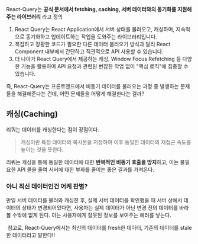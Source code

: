 React-Query는 **공식 문서에서 fetching, caching, 서버 데이터와의 동기화를 지원해주는 라이브러리** 라고 정의

1. React Query는 React Application에서 서버 상태를 불러오고, 캐싱하며, 지속적으로 동기화하고 업데이트하는 작업을 도와주는 라이브러리입니다.
2. 복잡하고 장황한 코드가 필요한 다른 데이터 불러오기 방식과 달리 React Component 내부에서 간단하고 직관적으로 API 사용할 수 있습니다.
3. 더 나아가 React Query에서 제공하는 캐싱, Window Focus Refetching 등 다양한 기능을 활용하여 API 요청과 관련된 번잡한 작업 없이 "핵심 로직"에 집중할 수 있습니다.

즉, React-Query는 프론트엔드에서 비동기 데이터를 불러오는 과정 중 발생하는 문제들을 해결해준다는 건데, 어떤 문제들을 어떻게 해결한다는 걸까?

## 캐싱(Caching)
리쿼는 데이터를 캐싱한다는 점이 장점이다.
> 캐싱이란 특정 데이터의 복사본을 저장하여 이후 동일한 데이터의 재접근 속도를 높이는 것을 뜻한다.

리쿼는 캐싱을 통해 동일한 데이터에 대한 **반복적인 비동기 호출을 방지**하고, 이는 불필요한 API 콜을 줄여 서버에 대한 부화를 줄이는 좋은 결과를 가져온다.

### 아니 최신 데이터인건 어케 판별?
만일 서버 데이터를 불러와 캐싱한 후, 실제 서버 데이터를 확인했을 때 서버 상에서 데이터의 상태가 변경되어있다면, 사용자는 실제 데이터가 아닌 변경 전의 데이터를 바라볼 수밖에 없게 된다. 이는 사용자에게 잘못된 정보를 보여주는 에러를 낳는다.

 참고로, React-Query에서는 최신의 데이터를 fresh한 데이터, 기존의 데이터를 stale한 데이터라고 말한다!!